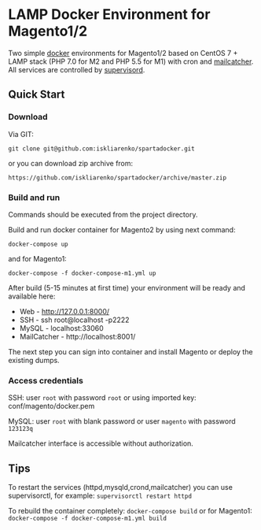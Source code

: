 # LAMP Docker Environment for Magento1/2
Two simple [docker](https://docs.docker.com/engine/installation/) environments for Magento1/2 based on CentOS 7 + LAMP stack (PHP 7.0 for M2 and PHP 5.5 for M1) with cron and [mailcatcher](https://mailcatcher.me/).
All services are controlled by [supervisord](http://supervisord.org/).

## Quick Start

### Download
Via GIT:
```
git clone git@github.com:iskliarenko/spartadocker.git
```
or you can download zip archive from:
```
https://github.com/iskliarenko/spartadocker/archive/master.zip
```

### Build and run
Commands should be executed from the project directory.

Build and run docker container for Magento2 by using next command:
```
docker-compose up
```
and for Magento1:
```
docker-compose -f docker-compose-m1.yml up
```

After build (5-15 minutes at first time) your environment will be ready and available here: 
 - Web - http://127.0.0.1:8000/
 - SSH - ssh root@localhost -p2222
 - MySQL - localhost:33060
 - MailCatcher - http://localhost:8001/

The next step you can sign into container and install Magento or deploy the existing dumps.

### Access credentials
SSH: user `root` with password `root`
or
using imported key: conf/magento/docker.pem 

MySQL: user `root` with blank password
or
user `magento` with password `123123q`

Mailcatcher interface is accessible without authorization.

## Tips
To restart the services (httpd,mysqld,crond,mailcatcher) you can use supervisorctl, for example: `supervisorctl restart httpd`

To rebuild the container completely: `docker-compose build`
or for Magento1: `docker-compose -f docker-compose-m1.yml build`
